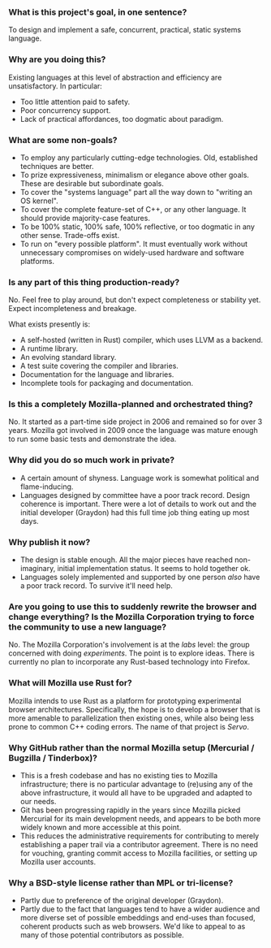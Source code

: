 ### What is this project's goal, in one sentence?

To design and implement a safe, concurrent, practical, static systems language.

### Why are you doing this?

Existing languages at this level of abstraction and efficiency are unsatisfactory. In particular:

* Too little attention paid to safety.
* Poor concurrency support.
* Lack of practical affordances, too dogmatic about paradigm.

### What are some non-goals?

* To employ any particularly cutting-edge technologies. Old, established techniques are better.
* To prize expressiveness, minimalism or elegance above other goals. These are desirable but subordinate goals. 
* To cover the "systems language" part all the way down to "writing an OS kernel".
* To cover the complete feature-set of C++, or any other language. It should provide majority-case features.
* To be 100% static, 100% safe, 100% reflective, or too dogmatic in any other sense. Trade-offs exist.
* To run on "every possible platform". It must eventually work without unnecessary compromises on widely-used hardware and software platforms.

### Is any part of this thing production-ready?

No. Feel free to play around, but don't expect completeness or stability yet. Expect incompleteness and breakage.

What exists presently is:

* A self-hosted (written in Rust) compiler, which uses LLVM as a backend.
* A runtime library.
* An evolving standard library.
* A test suite covering the compiler and libraries.
* Documentation for the language and libraries.
* Incomplete tools for packaging and documentation.

### Is this a completely Mozilla-planned and orchestrated thing?

No. It started as a part-time side project in 2006 and remained so for over 3 years. Mozilla got involved in 2009 once the language was mature enough to run some basic tests and demonstrate the idea.

### Why did you do so much work in private?

* A certain amount of shyness. Language work is somewhat political and flame-inducing.
* Languages designed by committee have a poor track record. Design coherence is important. There were a lot of details to work out and the initial developer (Graydon) had this full time job thing eating up most days.

### Why publish it now?

* The design is stable enough. All the major pieces have reached non-imaginary, initial implementation status. It seems to hold together ok.
* Languages solely implemented and supported by one person _also_ have a poor track record. To survive it'll need help.

### Are you going to use this to suddenly rewrite the browser and change everything? Is the Mozilla Corporation trying to force the community to use a new language?

No. The Mozilla Corporation's involvement is at the _labs_ level: the group concerned with doing _experiments_. The point is to explore ideas. There is currently no plan to incorporate any Rust-based technology into Firefox.

### What will Mozilla use Rust for?

Mozilla intends to use Rust as a platform for prototyping experimental browser architectures. Specifically, the hope is to develop a browser that is more amenable to parallelization then existing ones, while also being less prone to common C++ coding errors. The name of that project is _Servo_.

### Why GitHub rather than the normal Mozilla setup (Mercurial / Bugzilla / Tinderbox)?

* This is a fresh codebase and has no existing ties to Mozilla infrastructure; there is no particular advantage to (re)using any of the above infrastructure, it would all have to be upgraded and adapted to our needs.
* Git has been progressing rapidly in the years since Mozilla picked Mercurial for its main development needs, and appears to be both more widely known and more accessible at this point.
* This reduces the administrative requirements for contributing to merely establishing a paper trail via a contributor agreement. There is no need for vouching, granting commit access to Mozilla facilities, or setting up Mozilla user accounts.

### Why a BSD-style license rather than MPL or tri-license?

* Partly due to preference of the original developer (Graydon).
* Partly due to the fact that languages tend to have a wider audience and more diverse set of possible embeddings and end-uses than focused, coherent products such as web browsers. We'd like to appeal to as many of those potential contributors as possible.
